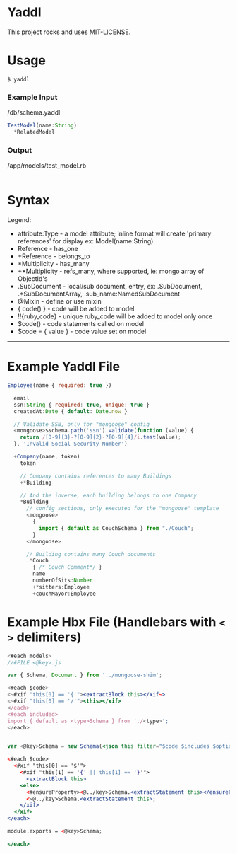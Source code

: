 # Yaddl

This project rocks and uses MIT-LICENSE.

# Usage

`$ yaddl`

### Example Input

/db/schema.yaddl
```javascript
TestModel(name:String)
  *RelatedModel
```

### Output

/app/models/test_model.rb
```javascript

```

# Syntax

Legend:
- attribute:Type - a model attribute; inline format will create 'primary references' for display ex: Model(name:String)
- Reference - has_one
- +Reference - belongs_to
- *Multiplicity - has_many
- +*Multiplicity - refs_many, where supported, ie: mongo array of ObjectId's
- .SubDocument - local/sub document, entry, ex: .SubDocument, .*SubDocumentArray, .sub_name:NamedSubDocument
- @Mixin - define or use mixin
- { code() } - code will be added to model
- !!{ruby_code} - unique ruby_code will be added to model only once
- $code() - code statements called on model
- $code = { value } - code value set on model

---

# Example Yaddl File

```javascript
Employee(name { required: true })

  email
  ssn:String { required: true, unique: true }
  createdAt:Date { default: Date.now }

  // Validate SSN, only for "mongoose" config
  <mongoose>$schema.path('ssn').validate(function (value) {
    return /[0-9]{3}-?[0-9]{2}-?[0-9]{4}/i.test(value);
  }, 'Invalid Social Security Number')

  +Company(name, token)
    token

    // Company contains references to many Buildings
    +*Building

    // And the inverse, each building belnogs to one Company
    *Building
      // config sections, only executed for the "mongoose" template
      <mongoose>
        {
          import { default as CouchSchema } from "./Couch";
        }
      </mongoose>

      // Building contains many Couch documents
      .*Couch
        { /* Couch Comment*/ }
        name
        numberOfSits:Number
        +*sitters:Employee
        +couchMayor:Employee

```

# Example Hbx File (Handlebars with `<` `>` delimiters)

```jsx
<#each models>
//#FILE <@key>.js

var { Schema, Document } from '../mongoose-shim';

<#each $code>
<~#xif "this[0] == '{'"><extractBlock this></xif~>
<~#xif "this[0] == '/'"><this></xif>
</each>
<#each included>
import { default as <type>Schema } from './<type>';
</each>


var <@key>Schema = new Schema(<json this filter="$code $includes $options" quotedKeys="auto"><#if $options>, <json $options quotedKeys="auto"></if>);

<#each $code>
  <#xif "this[0] == '$'">
    <#xif "this[1] == '{' || this[1] == '}'">
      <extractBlock this>
    <else>
      <#ensureProperty><@../key>Schema.<extractStatement this></ensureProperty>
      <~@../key>Schema.<extractStatement this>;
    </xif>
  </xif>
</each>

module.exports = <@key>Schema;

</each>
```
